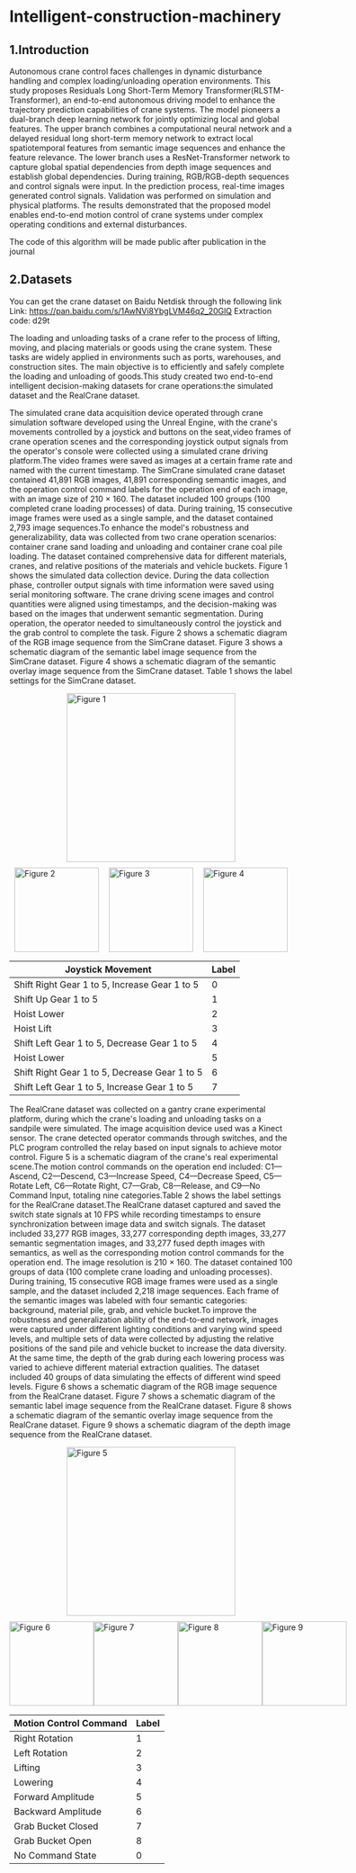 # Intelligent-construction-machinery
## 1.Introduction
Autonomous crane control faces challenges in dynamic disturbance handling and complex loading/unloading operation environments. This study proposes Residuals Long Short-Term Memory Transformer(RLSTM-Transformer), an end-to-end autonomous driving model to enhance the trajectory prediction capabilities of crane systems. The model pioneers a dual-branch deep learning network for jointly optimizing local and global features. The upper branch combines a computational neural network and a delayed residual long short-term memory network to extract local spatiotemporal features from semantic image sequences and enhance the feature relevance. The lower branch uses a ResNet-Transformer network to capture global spatial dependencies from depth image sequences and establish global dependencies. During training, RGB/RGB-depth sequences and control signals were input. In the prediction process, real-time images generated control signals. Validation was performed on simulation and physical platforms. The results demonstrated that the proposed model enables end-to-end motion control of crane systems under complex operating conditions and external disturbances.

The code of this algorithm will be made public after publication in the journal

## 2.Datasets
You can get the crane dataset on Baidu Netdisk through the following link
Link: https://pan.baidu.com/s/1AwNVi8YbgLVM46q2_20GlQ Extraction code: d29t


The loading and unloading tasks of a crane refer to the process of lifting, moving, and placing materials or goods using the crane system. These tasks are widely applied in environments such as ports, warehouses, and construction sites. The main objective is to efficiently and safely complete the loading and unloading of goods.This study created two end-to-end intelligent decision-making datasets for crane operations:the simulated dataset and the RealCrane dataset.

The simulated crane data acquisition device operated through crane simulation software developed using the Unreal Engine, with the crane's movements controlled by a joystick and buttons on the seat,video frames of crane operation scenes and the corresponding joystick output signals from the operator's console were collected using a simulated crane driving platform.The video frames were saved as images at a certain frame rate and named with the current timestamp. The SimCrane simulated crane dataset contained 41,891 RGB images, 41,891 corresponding semantic images, and the operation control command labels for the operation end of each image, with an image size of 210 × 160. The dataset included 100 groups (100 completed crane loading processes) of data. During training, 15 consecutive image frames were used as a single sample, and the dataset contained 2,793 image sequences.To enhance the model's robustness and generalizability, data was collected from two crane operation scenarios: container crane sand loading and unloading and container crane coal pile loading. The dataset contained comprehensive data for different materials, cranes, and relative positions of the materials and vehicle buckets. Figure 1 shows the simulated data collection device. During the data collection phase, controller output signals with time information were saved using serial monitoring software. The crane driving scene images and control quantities were aligned using timestamps, and the decision-making was based on the images that underwent semantic segmentation. During operation, the operator needed to simultaneously control the joystick and the grab control to complete the task. Figure 2 shows a schematic diagram of the RGB image sequence from the SimCrane dataset. Figure 3 shows a schematic diagram of the semantic label image sequence from the SimCrane dataset. Figure 4 shows a schematic diagram of the semantic overlay image sequence from the SimCrane dataset. Table 1 shows the label settings for the SimCrane dataset.

<div style="display: flex; justify-content: center; margin-bottom: 10px;">
    <img src="https://github.com/user-attachments/assets/3cd9917c-908f-46ea-88c9-7b48c24e5ec4" alt="Figure 1" style="height: 300px; width: auto;">
</div>
<div style="display: flex; justify-content: space-around;">
    <img src="https://github.com/user-attachments/assets/c2d29500-afa0-4646-9c4c-3ed71e2666f1" alt="Figure 2" style="height: 150px; width: auto;">
    <img src="https://github.com/user-attachments/assets/5492d6dd-7c55-4086-8e05-4edb428fa67a" alt="Figure 3" style="height: 150px; width: auto;">
    <img src="https://github.com/user-attachments/assets/ce271dc2-d975-4d7c-9356-3c3b8331a300" alt="Figure 4" style="height: 150px; width: auto;">
</div>


| Joystick Movement                                      | Label |
|---------------------------------------------------------|-------|
| Shift Right Gear 1 to 5, Increase Gear 1 to 5           | 0     |
| Shift Up Gear 1 to 5                                   | 1     |
| Hoist Lower                                             | 2     |
| Hoist Lift                                              | 3     |
| Shift Left Gear 1 to 5, Decrease Gear 1 to 5            | 4     |
| Hoist Lower                                             | 5     |
| Shift Right Gear 1 to 5, Decrease Gear 1 to 5           | 6     |
| Shift Left Gear 1 to 5, Increase Gear 1 to 5            | 7     |

The RealCrane dataset was collected on a gantry crane experimental platform, during which the crane's loading and unloading tasks on a sandpile were simulated. The image acquisition device used was a Kinect sensor. The crane detected operator commands through switches, and the PLC program controlled the relay based on input signals to achieve motor control. Figure 5 is a schematic diagram of the crane's real experimental scene.The motion control commands on the operation end included: C1—Ascend, C2—Descend, C3—Increase Speed, C4—Decrease Speed, C5—Rotate Left, C6—Rotate Right, C7—Grab, C8—Release, and C9—No Command Input, totaling nine categories.Table 2 shows the label settings for the RealCrane dataset.The RealCrane dataset captured and saved the switch state signals at 10 FPS while recording timestamps to ensure synchronization between image data and switch signals. The dataset included 33,277 RGB images, 33,277 corresponding depth images, 33,277 semantic segmentation images, and 33,277 fused depth images with semantics, as well as the corresponding motion control commands for the operation end. The image resolution is 210 × 160. The dataset contained 100 groups of data (100 complete crane loading and unloading processes). During training, 15 consecutive RGB image frames were used as a single sample, and the dataset included 2,218 image sequences. Each frame of the semantic images was labeled with four semantic categories: background, material pile, grab, and vehicle bucket.To improve the robustness and generalization ability of the end-to-end network, images were captured under different lighting conditions and varying wind speed levels, and multiple sets of data were collected by adjusting the relative positions of the sand pile and vehicle bucket to increase the data diversity. At the same time, the depth of the grab during each lowering process was varied to achieve different material extraction qualities. The dataset included 40 groups of data simulating the effects of different wind speed levels. Figure 6 shows a schematic diagram of the RGB image sequence from the RealCrane dataset. Figure 7 shows a schematic diagram of the semantic label image sequence from the RealCrane dataset. Figure 8 shows a schematic diagram of the semantic overlay image sequence from the RealCrane dataset. Figure 9 shows a schematic diagram of the depth image sequence from the RealCrane dataset. 

<div style="display: flex; justify-content: center; margin-bottom: 10px;">
    <img src="https://github.com/user-attachments/assets/b372b04d-57c3-49da-8fef-500ef4a4433a" alt="Figure 5" style="height: 300px; width: auto;">
</div>
<div style="display: flex; justify-content: space-around;">
    <img src="https://github.com/user-attachments/assets/103ffa52-4c8e-43d5-ab84-06ec1627e7c8" alt="Figure 6" style="height: 150px; width: auto;">
    <img src="https://github.com/user-attachments/assets/282f1f0e-81de-4983-81c2-8b3616c518a2" alt="Figure 7" style="height: 150px; width: auto;">
    <img src="https://github.com/user-attachments/assets/c7a27c08-e603-473c-b838-8d59289a9b37" alt="Figure 8" style="height: 150px; width: auto;">
    <img src="https://github.com/user-attachments/assets/d20675bd-0b1a-48a8-9703-ebf6c20334bf" alt="Figure 9" style="height: 150px; width: auto;">
</div>


| Motion Control Command | Label |
|------------------------|-------|
| Right Rotation         | 1     |
| Left Rotation          | 2     |
| Lifting                | 3     |
| Lowering               | 4     |
| Forward Amplitude      | 5     |
| Backward Amplitude     | 6     |
| Grab Bucket Closed     | 7     |
| Grab Bucket Open       | 8     |
| No Command State       | 0     |


